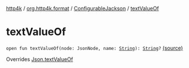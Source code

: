 [http4k](../../index.md) / [org.http4k.format](../index.md) / [ConfigurableJackson](index.md) / [textValueOf](./text-value-of.md)

# textValueOf

`open fun textValueOf(node: JsonNode, name: `[`String`](https://kotlinlang.org/api/latest/jvm/stdlib/kotlin/-string/index.html)`): `[`String`](https://kotlinlang.org/api/latest/jvm/stdlib/kotlin/-string/index.html)`?` [(source)](https://github.com/http4k/http4k/blob/master/http4k-format-jackson/src/main/kotlin/org/http4k/format/ConfigurableJackson.kt#L68)

Overrides [Json.textValueOf](../-json/text-value-of.md)

